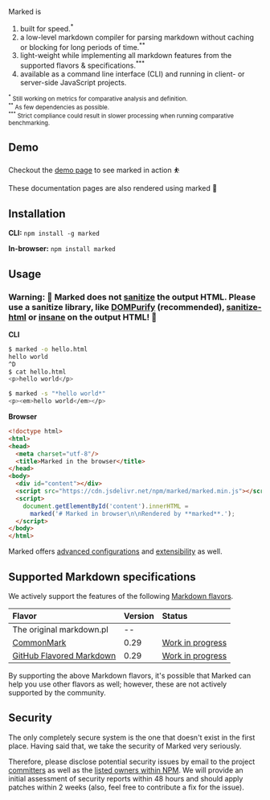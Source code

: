Marked is

1. built for speed.<sup>*</sup>
2. a low-level markdown compiler for parsing markdown without caching or blocking for long periods of time.<sup>**</sup>
3. light-weight while implementing all markdown features from the supported flavors & specifications.<sup>***</sup>
4. available as a command line interface (CLI) and running in client- or server-side JavaScript projects.

<p><small><sup>*</sup> Still working on metrics for comparative analysis and definition.</small><br>
<small><sup>**</sup> As few dependencies as possible.</small><br>
<small><sup>***</sup> Strict compliance could result in slower processing when running comparative benchmarking.</small></p>


<h2 id="demo">Demo</h2>

Checkout the [demo page](./demo/) to see marked in action ⛹️

These documentation pages are also rendered using marked 💯


<h2 id="installation">Installation</h2>

**CLI:** `npm install -g marked`

**In-browser:** `npm install marked`

<h2 id="usage">Usage</h2>

### Warning: 🚨 Marked does not [sanitize](/using_advanced#options) the output HTML. Please use a sanitize library, like [DOMPurify](https://github.com/cure53/DOMPurify) (recommended), [sanitize-html](https://github.com/apostrophecms/sanitize-html) or [insane](https://github.com/bevacqua/insane) on the output HTML! 🚨

**CLI**

``` bash
$ marked -o hello.html
hello world
^D
$ cat hello.html
<p>hello world</p>
```

``` bash
$ marked -s "*hello world*"
<p><em>hello world</em></p>
```

**Browser**

```html
<!doctype html>
<html>
<head>
  <meta charset="utf-8"/>
  <title>Marked in the browser</title>
</head>
<body>
  <div id="content"></div>
  <script src="https://cdn.jsdelivr.net/npm/marked/marked.min.js"></script>
  <script>
    document.getElementById('content').innerHTML =
      marked('# Marked in browser\n\nRendered by **marked**.');
  </script>
</body>
</html>
```


Marked offers [advanced configurations](/using_advanced) and [extensibility](/using_pro) as well.

<h2 id="specifications">Supported Markdown specifications</h2>

We actively support the features of the following [Markdown flavors](https://github.com/commonmark/CommonMark/wiki/Markdown-Flavors).

| Flavor                                                     | Version | Status                                                             |
| :--------------------------------------------------------- | :------ | :----------------------------------------------------------------- |
| The original markdown.pl                                   | --      |                                                                    |
| [CommonMark](http://spec.commonmark.org/0.29/)             | 0.29    | [Work in progress](https://github.com/markedjs/marked/issues/1202) |
| [GitHub Flavored Markdown](https://github.github.com/gfm/) | 0.29    | [Work in progress](https://github.com/markedjs/marked/issues/1202) |

By supporting the above Markdown flavors, it's possible that Marked can help you use other flavors as well; however, these are not actively supported by the community.

<h2 id="security">Security</h2>

The only completely secure system is the one that doesn't exist in the first place. Having said that, we take the security of Marked very seriously.

Therefore, please disclose potential security issues by email to the project [committers](/authors) as well as the [listed owners within NPM](https://docs.npmjs.com/cli/owner). We will provide an initial assessment of security reports within 48 hours and should apply patches within 2 weeks (also, feel free to contribute a fix for the issue).

